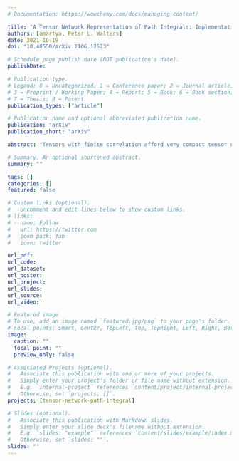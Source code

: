 ```yaml
---
# Documentation: https://wowchemy.com/docs/managing-content/

title: "A Tensor Network Representation of Path Integrals: Implementation and Analysis"
authors: [amartya, Peter L. Walters]
date: 2021-10-19
doi: "10.48550/arXiv.2106.12523"

# Schedule page publish date (NOT publication's date).
publishDate: 

# Publication type.
# Legend: 0 = Uncategorized; 1 = Conference paper; 2 = Journal article;
# 3 = Preprint / Working Paper; 4 = Report; 5 = Book; 6 = Book section;
# 7 = Thesis; 8 = Patent
publication_types: ["article"]

# Publication name and optional abbreviated publication name.
publication: "arXiv"
publication_short: "arXiv"

abstract: "Tensors with finite correlation afford very compact tensor network representations. A novel tensor network-based decomposition of real-time path integral simulations involving Feynman-Vernon influence functional is introduced. In this tensor network path integral (TNPI) technique, the finite temporarily non-local interactions introduced by the influence functional can be captured very efficiently using matrix product state representation for the path amplitude (PA) tensor. We illustrate this particular TNPI method through various realistic examples, including a charge transfer reaction and an exciton transfer in a dimer. We also show how it is readily applied to systems with greater than two states by simulating a 7-site model of FMO and a molecular wire model. The augmented propagator (AP) TNPI utilizes the symmetries of the problem, leading to accelerated convergence and dramatic reductions of computational effort. We also introduce an approximate method that speeds up propagation beyond the non-local memory length. Furthermore, the structure imposed by the tensor network representation of the PA tensor naturally suggests other factorizations that make simulations for extended systems more efficient. These factorizations would be the subject of future explorations. The flexibility of the AP-TNPI framework makes it a promising new addition to the family of path integral methods for non-equilibrium quantum dynamics."

# Summary. An optional shortened abstract.
summary: ""

tags: []
categories: []
featured: false

# Custom links (optional).
#   Uncomment and edit lines below to show custom links.
# links:
# - name: Follow
#   url: https://twitter.com
#   icon_pack: fab
#   icon: twitter

url_pdf:
url_code:
url_dataset:
url_poster:
url_project:
url_slides:
url_source:
url_video:

# Featured image
# To use, add an image named `featured.jpg/png` to your page's folder. 
# Focal points: Smart, Center, TopLeft, Top, TopRight, Left, Right, BottomLeft, Bottom, BottomRight.
image:
  caption: ""
  focal_point: ""
  preview_only: false

# Associated Projects (optional).
#   Associate this publication with one or more of your projects.
#   Simply enter your project's folder or file name without extension.
#   E.g. `internal-project` references `content/project/internal-project/index.md`.
#   Otherwise, set `projects: []`.
projects: [tensor-network-path-integral]

# Slides (optional).
#   Associate this publication with Markdown slides.
#   Simply enter your slide deck's filename without extension.
#   E.g. `slides: "example"` references `content/slides/example/index.md`.
#   Otherwise, set `slides: ""`.
slides: ""
---
```

